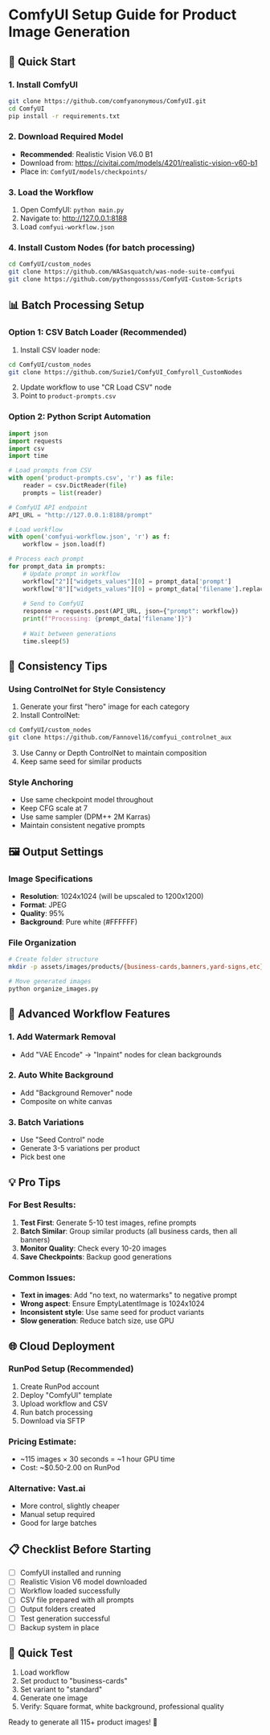 # ComfyUI Setup Guide for Product Image Generation

## 🚀 Quick Start

### 1. Install ComfyUI
```bash
git clone https://github.com/comfyanonymous/ComfyUI.git
cd ComfyUI
pip install -r requirements.txt
```

### 2. Download Required Model
- **Recommended**: Realistic Vision V6.0 B1
- Download from: https://civitai.com/models/4201/realistic-vision-v60-b1
- Place in: `ComfyUI/models/checkpoints/`

### 3. Load the Workflow
1. Open ComfyUI: `python main.py`
2. Navigate to: http://127.0.0.1:8188
3. Load `comfyui-workflow.json`

### 4. Install Custom Nodes (for batch processing)
```bash
cd ComfyUI/custom_nodes
git clone https://github.com/WASasquatch/was-node-suite-comfyui
git clone https://github.com/pythongosssss/ComfyUI-Custom-Scripts
```

## 📊 Batch Processing Setup

### Option 1: CSV Batch Loader (Recommended)
1. Install CSV loader node:
```bash
cd ComfyUI/custom_nodes
git clone https://github.com/Suzie1/ComfyUI_Comfyroll_CustomNodes
```

2. Update workflow to use "CR Load CSV" node
3. Point to `product-prompts.csv`

### Option 2: Python Script Automation
```python
import json
import requests
import csv
import time

# Load prompts from CSV
with open('product-prompts.csv', 'r') as file:
    reader = csv.DictReader(file)
    prompts = list(reader)

# ComfyUI API endpoint
API_URL = "http://127.0.0.1:8188/prompt"

# Load workflow
with open('comfyui-workflow.json', 'r') as f:
    workflow = json.load(f)

# Process each prompt
for prompt_data in prompts:
    # Update prompt in workflow
    workflow["2"]["widgets_values"][0] = prompt_data['prompt']
    workflow["8"]["widgets_values"][0] = prompt_data['filename'].replace('.jpg', '')
    
    # Send to ComfyUI
    response = requests.post(API_URL, json={"prompt": workflow})
    print(f"Processing: {prompt_data['filename']}")
    
    # Wait between generations
    time.sleep(5)
```

## 🎨 Consistency Tips

### Using ControlNet for Style Consistency
1. Generate your first "hero" image for each category
2. Install ControlNet:
```bash
cd ComfyUI/custom_nodes
git clone https://github.com/Fannovel16/comfyui_controlnet_aux
```

3. Use Canny or Depth ControlNet to maintain composition
4. Keep same seed for similar products

### Style Anchoring
- Use same checkpoint model throughout
- Keep CFG scale at 7
- Use same sampler (DPM++ 2M Karras)
- Maintain consistent negative prompts

## 🖼️ Output Settings

### Image Specifications
- **Resolution**: 1024x1024 (will be upscaled to 1200x1200)
- **Format**: JPEG
- **Quality**: 95%
- **Background**: Pure white (#FFFFFF)

### File Organization
```bash
# Create folder structure
mkdir -p assets/images/products/{business-cards,banners,yard-signs,etc}

# Move generated images
python organize_images.py
```

## 🔧 Advanced Workflow Features

### 1. Add Watermark Removal
- Add "VAE Encode" → "Inpaint" nodes for clean backgrounds

### 2. Auto White Background
- Add "Background Remover" node
- Composite on white canvas

### 3. Batch Variations
- Use "Seed Control" node
- Generate 3-5 variations per product
- Pick best one

## 💡 Pro Tips

### For Best Results:
1. **Test First**: Generate 5-10 test images, refine prompts
2. **Batch Similar**: Group similar products (all business cards, then all banners)
3. **Monitor Quality**: Check every 10-20 images
4. **Save Checkpoints**: Backup good generations

### Common Issues:
- **Text in images**: Add "no text, no watermarks" to negative prompt
- **Wrong aspect**: Ensure EmptyLatentImage is 1024x1024
- **Inconsistent style**: Use same seed for product variants
- **Slow generation**: Reduce batch size, use GPU

## 🌐 Cloud Deployment

### RunPod Setup (Recommended)
1. Create RunPod account
2. Deploy "ComfyUI" template
3. Upload workflow and CSV
4. Run batch processing
5. Download via SFTP

### Pricing Estimate:
- ~115 images × 30 seconds = ~1 hour GPU time
- Cost: ~$0.50-2.00 on RunPod

### Alternative: Vast.ai
- More control, slightly cheaper
- Manual setup required
- Good for large batches

## 📋 Checklist Before Starting

- [ ] ComfyUI installed and running
- [ ] Realistic Vision V6 model downloaded
- [ ] Workflow loaded successfully
- [ ] CSV file prepared with all prompts
- [ ] Output folders created
- [ ] Test generation successful
- [ ] Backup system in place

## 🎯 Quick Test

1. Load workflow
2. Set product to "business-cards"
3. Set variant to "standard"
4. Generate one image
5. Verify: Square format, white background, professional quality

Ready to generate all 115+ product images! 🚀 